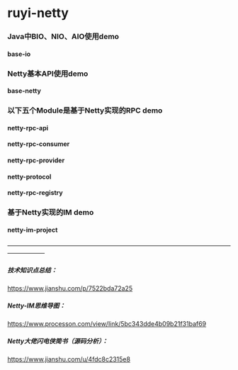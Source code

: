 # ruyi-netty

### Java中BIO、NIO、AIO使用demo
#### base-io 


### Netty基本API使用demo
#### base-netty


### 以下五个Module是基于Netty实现的RPC demo
#### netty-rpc-api
#### netty-rpc-consumer
#### netty-rpc-provider
#### netty-protocol
#### netty-rpc-registry


### 基于Netty实现的IM demo
#### netty-im-project


——————————————————————————————————————————

##### 技术知识点总结：
https://www.jianshu.com/p/7522bda72a25
##### Netty-IM思维导图：
https://www.processon.com/view/link/5bc343dde4b09b21f31baf69
##### Netty大佬闪电侠简书（源码分析）：
https://www.jianshu.com/u/4fdc8c2315e8


